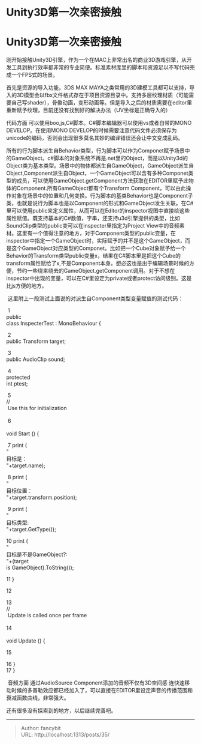 # Unity3D第一次亲密接触

<div class="header"><h1 class="single-title animate__animated animate__pulse animate__faster">Unity3D第一次亲密接触</h1></div>

<div class="content" id="content"><p>刚开始接触Unity3D引擎，作为一个在MAC上非常出名的商业3D游戏引擎，从开发工具到执行效率都非常的专业简便。标准素材库里的脚本和资源足以不写代码完成一个FPS式的场景。</p><p>首先是资源的导入功能，3DS MAX MAYA之类常用的3D建模工具都可以支持，导入的3D模型会以fbx文件格式存在于项目资源目录中。支持多层纹理材质（可能需要自己写shader），骨骼动画，变形动画等。但是导入之后的材质需要在editor里重新赋予纹理，目前还没有找到好的解决办法（UV坐标是正确导入的）</p><p>代码方面 可以使用boo,js,C#脚本。C#脚本编辑器可以使用vs或者自带的MONO DEVELOP。在使用MONO DEVELOP的时候需要注意代码文件必须保存为unicode的编码，否则会出现很多莫名其妙的编译错误还会让中文变成乱码。&nbsp;</p><p>所有的行为脚本派生自Behavior类型，行为脚本可以作为Componet赋予场景中的GameObject。c#脚本的对象系统不再是.net里的Object，而是以Unity3d的Object类为基本类型。场景中的物体都派生自GameObject，GameObject派生自Object,Component派生自Object，一个GameObject可以含有多种Componet类型的成员，可以使用GameObject.getComponent方法获取在EDITOR里赋予此物体的Component.所有GameObject都有个Transform Component，可以由此操作对象在场景中的位置和几何变换。行为脚本的基类Behavior也是Component子类，也就是说行为脚本也是以Component的形式和GameObject发生关联。在C#里可以使用public来定义属性，从而可以在Editor的inspector视图中直接给这些属性赋值。既支持基本的C#数值，字串，还支持u3d引擎提供的类型，比如SoundClip类型的public变可以在inspecter里指定为Project View中的音频素材。这里有一个值得注意的地方，对于Component类型的public变量，在inspector中指定一个GameObject时，实际赋予的并不是这个GameObject，而是这个GameObject对应类型的Componet。比如把一个Cube对象赋予给一个Behavior的Transform类型public变量x，结果在C#脚本里是把这个Cube的transform属性赋给了x,不是Component本身。想必这也是出于编辑场景时候的方便，节约一些绕来绕去的GameObject.getComponent调用。对于不想在inspector中出现的变量，可以在C#里设定为private或者protect访问级别。这是比js方便的地方。</p><p>&nbsp;这里附上一段测试上面说的对派生自Component类型变量赋值的测试代码：</p><p><!-- raw HTML omitted -->&nbsp;1<!-- raw HTML omitted --><br><!-- raw HTML omitted -->public<!-- raw HTML omitted --><br><!-- raw HTML omitted -->class<!-- raw HTML omitted -->&nbsp;InspecterTest&nbsp;:&nbsp;MonoBehaviour&nbsp;{</p><p><!-- raw HTML omitted -->&nbsp;2<!-- raw HTML omitted --><br><!-- raw HTML omitted -->public<!-- raw HTML omitted -->&nbsp;Transform&nbsp;target;</p><p><!-- raw HTML omitted -->&nbsp;3<!-- raw HTML omitted --><br><!-- raw HTML omitted -->public<!-- raw HTML omitted -->&nbsp;AudioClip&nbsp;sound;</p><p><!-- raw HTML omitted -->&nbsp;4<!-- raw HTML omitted --><br><!-- raw HTML omitted -->protected<!-- raw HTML omitted --><br><!-- raw HTML omitted -->int<!-- raw HTML omitted -->&nbsp;ptest;</p><p><!-- raw HTML omitted -->&nbsp;5<!-- raw HTML omitted --><br><!-- raw HTML omitted -->//<!-- raw HTML omitted --><br><!-- raw HTML omitted -->&nbsp;Use&nbsp;this&nbsp;for&nbsp;initialization<!-- raw HTML omitted --><br><!-- raw HTML omitted --><!-- raw HTML omitted --><!-- raw HTML omitted --><br><!-- raw HTML omitted -->&nbsp;6<!-- raw HTML omitted --><br><!-- raw HTML omitted --><!-- raw HTML omitted --><br><!-- raw HTML omitted -->void<!-- raw HTML omitted -->&nbsp;Start&nbsp;()&nbsp;{</p><p><!-- raw HTML omitted -->&nbsp;7<!-- raw HTML omitted -->&nbsp;print&nbsp;(<br><!-- raw HTML omitted -->"<!-- raw HTML omitted --><br><!-- raw HTML omitted -->目标是：<!-- raw HTML omitted --><br><!-- raw HTML omitted -->"<!-- raw HTML omitted -->+target.name);</p><p><!-- raw HTML omitted -->&nbsp;8<!-- raw HTML omitted -->&nbsp;print&nbsp;(<br><!-- raw HTML omitted -->"<!-- raw HTML omitted --><br><!-- raw HTML omitted -->目标位置：<!-- raw HTML omitted --><br><!-- raw HTML omitted -->"<!-- raw HTML omitted -->+target.transform.position);</p><p><!-- raw HTML omitted -->&nbsp;9<!-- raw HTML omitted -->&nbsp;print&nbsp;(<br><!-- raw HTML omitted -->"<!-- raw HTML omitted --><br><!-- raw HTML omitted -->目标类型:<!-- raw HTML omitted --><br><!-- raw HTML omitted -->"<!-- raw HTML omitted -->+target.GetType());</p><p><!-- raw HTML omitted -->10<!-- raw HTML omitted -->&nbsp;print&nbsp;(<br><!-- raw HTML omitted -->"<!-- raw HTML omitted --><br><!-- raw HTML omitted -->目标是不是GameObject?:<!-- raw HTML omitted --><br><!-- raw HTML omitted -->"<!-- raw HTML omitted -->+(target&nbsp;<br><!-- raw HTML omitted -->is<!-- raw HTML omitted -->&nbsp;GameObject).ToString());</p><p><!-- raw HTML omitted -->11<!-- raw HTML omitted -->&nbsp;}</p><p><!-- raw HTML omitted -->12<!-- raw HTML omitted --></p><p><!-- raw HTML omitted -->13<!-- raw HTML omitted --><br><!-- raw HTML omitted -->//<!-- raw HTML omitted --><br><!-- raw HTML omitted -->&nbsp;Update&nbsp;is&nbsp;called&nbsp;once&nbsp;per&nbsp;frame<!-- raw HTML omitted --><br><!-- raw HTML omitted --><!-- raw HTML omitted --><!-- raw HTML omitted --><br><!-- raw HTML omitted -->14<!-- raw HTML omitted --><br><!-- raw HTML omitted --><!-- raw HTML omitted --><br><!-- raw HTML omitted -->void<!-- raw HTML omitted -->&nbsp;Update&nbsp;()&nbsp;{</p><p><!-- raw HTML omitted -->15<!-- raw HTML omitted --></p><p><!-- raw HTML omitted -->16<!-- raw HTML omitted -->&nbsp;}<br><!-- raw HTML omitted -->17<!-- raw HTML omitted -->&nbsp;}&nbsp;</p><p>&nbsp;音频方面 通过AudioSource Component添加的音频不仅有3D空间感 连快速移动时候的多普勒效应都已经加入了，可以直接在EDITOR里设定声音的传播范围和衰减函数曲线，非常强大。</p><p>还有很多没有探索到的地方，以后继续完善吧。&nbsp;</p><p><!-- raw HTML omitted --><!-- raw HTML omitted --><!-- raw HTML omitted --></p><!-- raw HTML omitted --></div>



---

> Author: fancybit  
> URL: http://localhost:1313/posts/35/  

